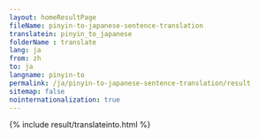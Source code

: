 ```yaml
---
layout: homeResultPage
fileName: pinyin-to-japanese-sentence-translation
translatein: pinyin_to_japanese
folderName : translate
lang: ja
from: zh
to: ja
langname: pinyin-to
permalink: /ja/pinyin-to-japanese-sentence-translation/result
sitemap: false
nointernationalization: true
---
```

{% include result/translateinto.html %}

<script src="/js/result/translation.js" data-foldername="{{page.folderName}}" data-lang="{{page.lang}}"></script>
